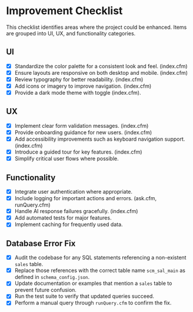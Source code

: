 # Improvement Checklist

This checklist identifies areas where the project could be enhanced. Items are grouped into UI, UX, and functionality categories.

## UI
- [x] Standardize the color palette for a consistent look and feel. (index.cfm)
- [x] Ensure layouts are responsive on both desktop and mobile. (index.cfm)
- [x] Review typography for better readability. (index.cfm)
- [x] Add icons or imagery to improve navigation. (index.cfm)
- [x] Provide a dark mode theme with toggle (index.cfm).

## UX
- [x] Implement clear form validation messages. (index.cfm)
- [x] Provide onboarding guidance for new users. (index.cfm)
- [x] Add accessibility improvements such as keyboard navigation support. (index.cfm)
- [x] Introduce a guided tour for key features. (index.cfm)
- [x] Simplify critical user flows where possible.

## Functionality
- [x] Integrate user authentication where appropriate.
- [x] Include logging for important actions and errors. (ask.cfm, runQuery.cfm)
- [x] Handle AI response failures gracefully. (index.cfm)
- [x] Add automated tests for major features.
- [x] Implement caching for frequently used data.

## Database Error Fix
- [x] Audit the codebase for any SQL statements referencing a non-existent `sales` table.
- [x] Replace those references with the correct table name `scm_sal_main` as defined in `schema_config.json`.
- [x] Update documentation or examples that mention a `sales` table to prevent future confusion.
- [x] Run the test suite to verify that updated queries succeed.
- [x] Perform a manual query through `runQuery.cfm` to confirm the fix.
